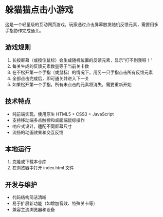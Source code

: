 # 躲猫猫点击小游戏

这是一个轻量级的互动网页游戏，玩家通过点击屏幕触发随机反馈元素，需要用多手指协作完成通关。

## 游戏规则

1. 长按屏幕（或按住鼠标）会生成随机位置的反馈元素，显示"打不到我呀！"
2. 每关生成的反馈元素数量等于当前关卡数
3. 在不松开第一个手指（或鼠标）的情况下，用另一只手指点击所有反馈元素
4. 全部点击完成后，即可通关并进入下一关
5. 如果松开第一个手指，所有未点击的元素将消失，需要重新开始

## 技术特点

- 纯前端实现，使用原生 HTML5 + CSS3 + JavaScript
- 支持移动端多点触控和桌面端鼠标操作
- 响应式设计，适配不同屏幕尺寸
- 流畅的动画效果和交互反馈

## 本地运行

1. 克隆或下载本仓库
2. 在浏览器中打开 index.html 文件

## 开发与维护

- 代码结构简洁清晰
- 易于扩展新功能（如增加音效、特殊关卡等）
- 兼容主流浏览器和设备 